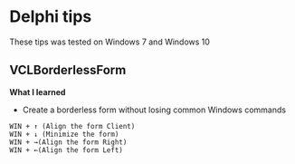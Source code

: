 # Delphi tips

These tips was tested on Windows 7 and Windows 10



## VCLBorderlessForm
**What I learned**
* Create a borderless form without losing common Windows commands

```
WIN + ↑ (Align the form Client)
WIN + ↓ (Minimize the form)
WIN + →(Align the form Right)
WIN + ←(Align the form Left)
```
